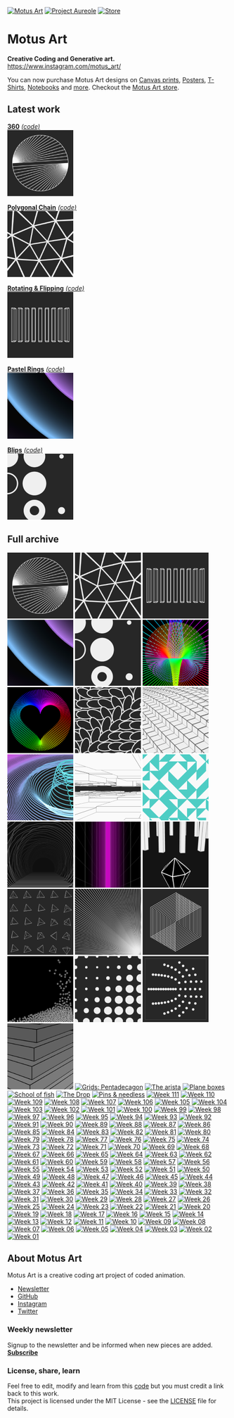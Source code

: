 [![Motus Art](assets/img/website/MotusArt.jpg "Motus Art")](#motus-art)
[![Project Aureole](assets/img/website/Project-Aureole.jpg "Project Aureole")](https://github.com/owenmcateer/Project-Aureole)
[![Store](assets/img/website/Buy-prints.jpg "Buy Motus Art Prints")](https://motusart.redbubble.com/)


# Motus Art

**Creative Coding and Generative art.**  
https://www.instagram.com/motus_art/

You can now purchase Motus Art designs on [Canvas prints](https://www.redbubble.com/people/motusart/shop?artistUserName=motusart&asc=u&iaCode=u-print-canvas), [Posters](https://www.redbubble.com/people/motusart/shop?artistUserName=motusart&asc=u&iaCode=u-print-poster), [T-Shirts](https://cottonbureau.com/people/owen-mcateer), [Notebooks](https://www.redbubble.com/people/motusart/shop?artistUserName=motusart&asc=u&iaCode=u-notebook-spiral) and [more](https://www.redbubble.com/people/motusart/shop).
Checkout the [Motus Art store](https://www.redbubble.com/people/motusart/shop).

## Latest work
[**360**][week138] [*(code)*][week138code]  
[![360](./assets/img/preview/week_138.png)][week138]

[**Polygonal Chain**][week137] [*(code)*][week137code]  
[![Polygonal Chain](./assets/img/preview/week_137.png)][week137]

[**Rotating & Flipping**][week136] [*(code)*][week136code]  
[![Rotating & Flipping](./assets/img/preview/week_136.png)][week136]

[**Pastel Rings**][week135] [*(code)*][week135code]  
[![Pastel Rings](./assets/img/preview/week_135.png)][week135]

[**Blips**][week134] [*(code)*][week134code]  
[![Blips](./assets/img/preview/week_134.png)][week134]

## Full archive
[![360](./assets/img/preview/week_138.png)][week138]
[![Polygonal Chain](./assets/img/preview/week_137.png)][week137]
[![Rotating &amp; Flipping](./assets/img/preview/week_136.png)][week136]
[![Pastel Rings](./assets/img/preview/week_135.png)][week135]
[![Blips](./assets/img/preview/week_134.png)][week134]
[![Broken Heart](./assets/img/preview/week_133.png)][week133]
[![Love of Colour](./assets/img/preview/week_132.png)][week132]
[![Tides Ellipses](./assets/img/preview/week_131.png)][week131]
[![Wave Machine](./assets/img/preview/week_130.png)][week130]
[![Ripple effect](./assets/img/preview/week_129.png)][week129]
[![Cube Labyrinth](./assets/img/preview/week_128.png)][week128]
[![45° Random](./assets/img/preview/week_127.png)][week127]
[![The passage](./assets/img/preview/week_126.png)][week126]
[![The Eternal Descent](./assets/img/preview/week_125.png)][week125]
[![A way out of the Prefab World](./assets/img/preview/week_124.png)][week124]
[![Grids: Tetrahedrons](./assets/img/preview/week_123.png)][week123]
[![Infinite](./assets/img/preview/week_122.png)][week122]
[![Slates](./assets/img/preview/week_121.png)][week121]
[![Water Simulations](./assets/img/preview/WaterSimulations.png)][waterSims]
[![Tides](./assets/img/preview/week_120.png)][week120]
[![Spaced Order](./assets/img/preview/week_119.png)][week119]
[![Twisted sequence](./assets/img/preview/week_118.png)][week118]
[![Grids: Pentadecagon](./assets/img/preview/week_117.png)][week117]
[![The arista](./assets/img/preview/week_116.png)][week116]
[![Plane boxes](./assets/img/preview/week_115.png)][week115]
[![School of fish](./assets/img/preview/week_114.png)][week114]
[![The Drop](./assets/img/preview/week_113.png)][week113]
[![Pins & needless](./assets/img/preview/week_112.png)][week112]
[![Week 111](./assets/img/preview/week_111.png)][week111]
[![Week 110](./assets/img/preview/week_110.png)][week110]
[![Week 109](./assets/img/preview/week_109.png)][week109]
[![Week 108](./assets/img/preview/week_108.png)][week108]
[![Week 107](./assets/img/preview/week_107.png)][week107]
[![Week 106](./assets/img/preview/week_106.png)][week106]
[![Week 105](./assets/img/preview/week_105.png)][week105]
[![Week 104](./assets/img/preview/week_104.png)][week104]
[![Week 103](./assets/img/preview/week_103.png)][week103]
[![Week 102](./assets/img/preview/week_102.png)][week102]
[![Week 101](./assets/img/preview/week_101.png)][week101]
[![Week 100](./assets/img/preview/week_100.png)][week100]
[![Week 99](./assets/img/preview/week_99.png)][week99]
[![Week 98](./assets/img/preview/week_98.png)][week98]
[![Week 97](./assets/img/preview/week_97.png)][week97]
[![Week 96](./assets/img/preview/week_96.png)][week96]
[![Week 95](./assets/img/preview/week_95.png)][week95]
[![Week 94](./assets/img/preview/week_94.png)][week94]
[![Week 93](./assets/img/preview/week_93.png)][week93]
[![Week 92](./assets/img/preview/week_92.png)][week92]
[![Week 91](./assets/img/preview/week_91.png)][week91]
[![Week 90](./assets/img/preview/week_90.png)][week90]
[![Week 89](./assets/img/preview/week_89.png)][week89]
[![Week 88](./assets/img/preview/week_88.png)][week88]
[![Week 87](./assets/img/preview/week_87.png)][week87]
[![Week 86](./assets/img/preview/week_86.png)][week86]
[![Week 85](./assets/img/preview/week_85.png)][week85]
[![Week 84](./assets/img/preview/week_84.png)][week84]
[![Week 83](./assets/img/preview/week_83.png)][week83]
[![Week 82](./assets/img/preview/week_82.png)][week82]
[![Week 81](./assets/img/preview/week_81.png)][week81]
[![Week 80](./assets/img/preview/week_80.png)][week80]
[![Week 79](./assets/img/preview/week_79.png)][week79]
[![Week 78](./assets/img/preview/week_78.png)][week78]
[![Week 77](./assets/img/preview/week_77.png)][week77]
[![Week 76](./assets/img/preview/week_76.png)][week76]
[![Week 75](./assets/img/preview/week_75.png)][week75]
[![Week 74](./assets/img/preview/week_74.png)][week74]
[![Week 73](./assets/img/preview/week_73.png)][week73]
[![Week 72](./assets/img/preview/week_72.png)][week72]
[![Week 71](./assets/img/preview/week_71.png)][week71]
[![Week 70](./assets/img/preview/week_70.png)][week70]
[![Week 69](./assets/img/preview/week_69.png)][week69]
[![Week 68](./assets/img/preview/week_68.png)][week68]
[![Week 67](./assets/img/preview/week_67.png)][week67]
[![Week 66](./assets/img/preview/week_66.png)][week66]
[![Week 65](./assets/img/preview/week_65.png)][week65]
[![Week 64](./assets/img/preview/week_64.png)][week64]
[![Week 63](./assets/img/preview/week_63.png)][week63]
[![Week 62](./assets/img/preview/week_62.png)][week62]
[![Week 61](./assets/img/preview/week_61.png)][week61]
[![Week 60](./assets/img/preview/week_60.png)][week60]
[![Week 59](./assets/img/preview/week_59.png)][week59]
[![Week 58](./assets/img/preview/week_58.png)][week58]
[![Week 57](./assets/img/preview/week_57.png)][week57]
[![Week 56](./assets/img/preview/week_56.png)][week56]
[![Week 55](./assets/img/preview/week_55.png)][week55]
[![Week 54](./assets/img/preview/week_54.png)][week54]
[![Week 53](./assets/img/preview/week_53.png)][week53]
[![Week 52](./assets/img/preview/week_52.png)][week52]
[![Week 51](./assets/img/preview/week_51.png)][week51]
[![Week 50](./assets/img/preview/week_50.png)][week50]
[![Week 49](./assets/img/preview/week_49.png)][week49]
[![Week 48](./assets/img/preview/week_48.png)][week48]
[![Week 47](./assets/img/preview/week_47.png)][week47]
[![Week 46](./assets/img/preview/week_46.png)][week46]
[![Week 45](./assets/img/preview/week_45.png)][week45]
[![Week 44](./assets/img/preview/week_44.png)][week44]
[![Week 43](./assets/img/preview/week_43.png)][week43]
[![Week 42](./assets/img/preview/week_42.png)][week42]
[![Week 41](./assets/img/preview/week_41.png)][week41]
[![Week 40](./assets/img/preview/week_40.png)][week40]
[![Week 39](./assets/img/preview/week_39.png)][week39]
[![Week 38](./assets/img/preview/week_38.png)][week38]
[![Week 37](./assets/img/preview/week_37.png)][week37]
[![Week 36](./assets/img/preview/week_36.png)][week36]
[![Week 35](./assets/img/preview/week_35.png)][week35]
[![Week 34](./assets/img/preview/week_34.png)][week34]
[![Week 33](./assets/img/preview/week_33.png)][week33]
[![Week 32](./assets/img/preview/week_32.png)][week32]
[![Week 31](./assets/img/preview/week_31.png)][week31]
[![Week 30](./assets/img/preview/week_30.png)][week30]
[![Week 29](./assets/img/preview/week_29.png)][week29]
[![Week 28](./assets/img/preview/week_28.png)][week28]
[![Week 27](./assets/img/preview/week_27.png)][week27]
[![Week 26](./assets/img/preview/week_26.png)][week26]
[![Week 25](./assets/img/preview/week_25.png)][week25]
[![Week 24](./assets/img/preview/week_24.png)][week24]
[![Week 23](./assets/img/preview/week_23.png)][week23]
[![Week 22](./assets/img/preview/week_22.png)][week22]
[![Week 21](./assets/img/preview/week_21.png)][week21]
[![Week 20](./assets/img/preview/week_20.png)][week20]
[![Week 19](./assets/img/preview/week_19.png)][week19]
[![Week 18](./assets/img/preview/week_18.png)][week18]
[![Week 17](./assets/img/preview/week_17.png)][week17]
[![Week 16](./assets/img/preview/week_16.png)][week16]
[![Week 15](./assets/img/preview/week_15.png)][week15]
[![Week 14](./assets/img/preview/week_14.png)][week14]
[![Week 13](./assets/img/preview/week_13.png)][week13]
[![Week 12](./assets/img/preview/week_12.png)][week12]
[![Week 11](./assets/img/preview/week_11.png)][week11]
[![Week 10](./assets/img/preview/week_10.png)][week10]
[![Week 09](./assets/img/preview/week_09.png)][week09]
[![Week 08](./assets/img/preview/week_08.png)][week08]
[![Week 07](./assets/img/preview/week_07.png)][week07]
[![Week 06](./assets/img/preview/week_06.png)][week06]
[![Week 05](./assets/img/preview/week_05.png)][week05]
[![Week 04](./assets/img/preview/week_04.png)][week04]
[![Week 03](./assets/img/preview/week_03.png)][week03]
[![Week 02](./assets/img/preview/week_02.png)][week02]
[![Week 01](./assets/img/preview/week_01.png)][week01]

## About Motus Art

Motus Art is a creative coding art project of coded animation.
* [Newsletter](http://eepurl.com/dmntwP)
* [GitHub](https://github.com/owenmcateer)
* [Instagram](https://www.instagram.com/Motus_Art/)
* [Twitter](https://twitter.com/motus_art)

### Weekly newsletter

Signup to the newsletter and be informed when new pieces are added.  
[**Subscribe**](http://eepurl.com/dmntwP)

### License, share, learn

Feel free to edit, modify and learn from this [code](https://github.com/owenmcateer/Motus-Art) but you must credit a link back to this work.  
This project is licensed under the MIT License - see the [LICENSE](LICENSE) file for details.

[week01]: https://owenmcateer.github.io/Motus-Art/projects/week_01.html
[week01code]: https://github.com/owenmcateer/Motus-Art/blob/master/src/week_01/main.js
[week02]: https://owenmcateer.github.io/Motus-Art/projects/week_02.html
[week02code]: https://github.com/owenmcateer/Motus-Art/blob/master/src/week_02/main.js
[week03]: https://owenmcateer.github.io/Motus-Art/projects/week_03.html
[week03code]: https://github.com/owenmcateer/Motus-Art/blob/master/src/week_03/main.js
[week04]: https://owenmcateer.github.io/Motus-Art/projects/week_04.html
[week04code]: https://github.com/owenmcateer/Motus-Art/blob/master/src/week_04/main.js
[week05]: https://owenmcateer.github.io/Motus-Art/projects/week_05.html
[week05code]: https://github.com/owenmcateer/Motus-Art/blob/master/src/week_05/main.js
[week06]: https://owenmcateer.github.io/Motus-Art/projects/week_06.html
[week06code]: https://github.com/owenmcateer/Motus-Art/blob/master/src/week_06/main.js
[week07]: https://owenmcateer.github.io/Motus-Art/projects/week_07.html
[week07code]: https://github.com/owenmcateer/Motus-Art/blob/master/src/week_07/main.js
[week08]: https://owenmcateer.github.io/Motus-Art/projects/week_08.html
[week08code]: https://github.com/owenmcateer/Motus-Art/tree/master/src/week_08
[week09]: https://owenmcateer.github.io/Motus-Art/projects/week_09.html
[week09code]: https://github.com/owenmcateer/Motus-Art/blob/master/src/week_09/main.js
[week10]: https://owenmcateer.github.io/Motus-Art/projects/week_10.html
[week10code]: https://github.com/owenmcateer/Motus-Art/blob/master/src/week_10/main.js
[week11]: https://owenmcateer.github.io/Motus-Art/projects/week_11.html
[week11code]: https://github.com/owenmcateer/Motus-Art/blob/master/src/week_11/main.js
[week12]: https://owenmcateer.github.io/Motus-Art/projects/week_12.html
[week12code]: https://github.com/owenmcateer/Motus-Art/blob/master/src/week_12/main.js
[week13]: https://owenmcateer.github.io/Motus-Art/projects/week_13.html
[week13code]: https://github.com/owenmcateer/Motus-Art/blob/master/src/week_13/main.js
[week14]: https://owenmcateer.github.io/Motus-Art/projects/week_14.html
[week14code]: https://github.com/owenmcateer/Motus-Art/blob/master/src/week_14/main.js
[week15]: https://owenmcateer.github.io/Motus-Art/projects/week_15.html
[week15code]: https://github.com/owenmcateer/Motus-Art/blob/master/src/week_15/main.js
[week16]: https://owenmcateer.github.io/Motus-Art/projects/week_16.html
[week16code]: https://github.com/owenmcateer/Motus-Art/blob/master/src/week_16/main.js
[week17]: https://owenmcateer.github.io/Motus-Art/projects/week_17.html
[week17code]: https://github.com/owenmcateer/Motus-Art/blob/master/src/week_17/main.js
[week18]: https://owenmcateer.github.io/Motus-Art/projects/week_18.html
[week18code]: https://github.com/owenmcateer/Motus-Art/blob/master/src/week_18/main.js
[week19]: https://owenmcateer.github.io/Motus-Art/projects/week_19.html
[week19code]: https://github.com/owenmcateer/Motus-Art/blob/master/src/week_19/main.js
[week20]: https://owenmcateer.github.io/Motus-Art/projects/week_20.html
[week20code]: https://github.com/owenmcateer/Motus-Art/blob/master/src/week_20/main.js
[week21]: https://owenmcateer.github.io/Motus-Art/projects/week_21.html
[week21code]: https://github.com/owenmcateer/Motus-Art/blob/master/src/week_21/main.js
[week22]: https://owenmcateer.github.io/Motus-Art/projects/week_22.html
[week22code]: https://github.com/owenmcateer/Motus-Art/blob/master/src/week_22/main.js
[week23]: https://owenmcateer.github.io/Motus-Art/projects/week_23.html
[week23code]: https://github.com/owenmcateer/Motus-Art/blob/master/src/week_23/main.js
[week24]: https://owenmcateer.github.io/Motus-Art/projects/week_24.html
[week24code]: https://github.com/owenmcateer/Motus-Art/blob/master/src/week_24/main.js
[week25]: https://owenmcateer.github.io/Motus-Art/projects/week_25.html
[week25code]: https://github.com/owenmcateer/Motus-Art/blob/master/src/week_25/main.js
[week26]: https://owenmcateer.github.io/Motus-Art/projects/week_26.html
[week26code]: https://github.com/owenmcateer/Motus-Art/blob/master/src/week_26/main.js
[week27]: https://owenmcateer.github.io/Motus-Art/projects/week_27.html
[week27code]: https://github.com/owenmcateer/Motus-Art/blob/master/src/week_27/main.js
[week28]: https://owenmcateer.github.io/Motus-Art/projects/week_28.html
[week28code]: https://github.com/owenmcateer/Motus-Art/blob/master/src/week_28/main.js
[week29]: https://owenmcateer.github.io/Motus-Art/projects/week_29.html
[week29code]: https://github.com/owenmcateer/Motus-Art/blob/master/src/week_29/main.js
[codevember]: https://owenmcateer.github.io/Motus-Art/projects/codevember/
[week30]: https://owenmcateer.github.io/Motus-Art/projects/week_30.html
[week30code]: https://github.com/owenmcateer/Motus-Art/blob/master/src/week_30/main.js
[week31]: https://owenmcateer.github.io/Motus-Art/projects/week_31.html
[week31code]: https://github.com/owenmcateer/Motus-Art/blob/master/src/week_31/main.js
[week32]: https://owenmcateer.github.io/Motus-Art/projects/week_32.html
[week32code]: https://github.com/owenmcateer/Motus-Art/blob/master/src/week_32/main.js
[week33]: https://owenmcateer.github.io/Motus-Art/projects/week_33.html
[week33code]: https://github.com/owenmcateer/Motus-Art/blob/master/src/week_33/main.js
[week34]: https://owenmcateer.github.io/Motus-Art/projects/week_34.html
[week34code]: https://github.com/owenmcateer/Motus-Art/blob/master/src/week_34/main.js
[week35]: https://owenmcateer.github.io/Motus-Art/projects/week_35.html
[week35code]: https://github.com/owenmcateer/Motus-Art/blob/master/src/week_35/main.js
[week36]: https://owenmcateer.github.io/Motus-Art/projects/week_36.html
[week36code]: https://github.com/owenmcateer/Motus-Art/blob/master/src/week_36/main.js
[week37]: https://owenmcateer.github.io/Motus-Art/projects/week_37.html
[week37code]: https://github.com/owenmcateer/Motus-Art/blob/master/src/week_37/main.js
[week38]: https://owenmcateer.github.io/Motus-Art/projects/week_38.html
[week38code]: https://github.com/owenmcateer/Motus-Art/blob/master/src/week_38/main.js
[week39]: https://owenmcateer.github.io/Motus-Art/projects/week_39.html
[week39code]: https://github.com/owenmcateer/Motus-Art/blob/master/src/week_39/main.js
[week40]: https://owenmcateer.github.io/Motus-Art/projects/week_40.html
[week40code]: https://github.com/owenmcateer/Motus-Art/blob/master/src/week_40/main.js
[week41]: https://owenmcateer.github.io/Motus-Art/projects/week_41.html
[week41code]: https://github.com/owenmcateer/Motus-Art/blob/master/src/week_41/main.js
[week42]: https://owenmcateer.github.io/Motus-Art/projects/week_42.html
[week42code]: https://github.com/owenmcateer/Motus-Art/blob/master/src/week_42/main.js
[week43]: https://owenmcateer.github.io/Motus-Art/projects/week_43.html
[week43code]: https://github.com/owenmcateer/Motus-Art/blob/master/src/week_43/main.js
[week44]: https://owenmcateer.github.io/Motus-Art/projects/week_44.html
[week44code]: https://github.com/owenmcateer/Motus-Art/blob/master/src/week_44/main.js
[week45]: https://owenmcateer.github.io/Motus-Art/projects/week_45.html
[week45code]: https://github.com/owenmcateer/Motus-Art/blob/master/src/week_45/main.js
[week46]: https://owenmcateer.github.io/Motus-Art/projects/week_46.html
[week46code]: https://github.com/owenmcateer/Motus-Art/blob/master/src/week_46/main.js
[week47]: https://owenmcateer.github.io/Motus-Art/projects/week_47.html
[week47code]: https://github.com/owenmcateer/Motus-Art/blob/master/src/week_47/main.js
[week48]: https://owenmcateer.github.io/Motus-Art/projects/week_48.html
[week48code]: https://github.com/owenmcateer/Motus-Art/blob/master/src/week_48/main.js
[week49]: https://owenmcateer.github.io/Motus-Art/projects/week_49.html
[week49code]: https://github.com/owenmcateer/Motus-Art/blob/master/src/week_49/main.js
[week50]: https://owenmcateer.github.io/Motus-Art/projects/week_50.html
[week50code]: https://github.com/owenmcateer/Motus-Art/blob/master/src/week_50/main.js
[week51]: https://owenmcateer.github.io/Motus-Art/projects/week_51.html
[week51code]: https://github.com/owenmcateer/Motus-Art/blob/master/src/week_51/main.js
[week52]: https://owenmcateer.github.io/Motus-Art/projects/week_52.html
[week52code]: https://github.com/owenmcateer/Motus-Art/blob/master/src/week_52/main.js
[week53]: https://owenmcateer.github.io/Motus-Art/projects/week_53.html
[week53code]: https://github.com/owenmcateer/Motus-Art/blob/master/src/week_53/main.js
[week54]: https://owenmcateer.github.io/Motus-Art/projects/week_54.html
[week54code]: https://github.com/owenmcateer/Motus-Art/blob/master/src/week_54/main.js
[week55]: https://owenmcateer.github.io/Motus-Art/projects/week_55.html
[week55code]: https://github.com/owenmcateer/Motus-Art/blob/master/src/week_55/main.js
[week56]: https://owenmcateer.github.io/Motus-Art/projects/week_56.html
[week56code]: https://github.com/owenmcateer/Motus-Art/blob/master/src/week_56/main.js
[week57]: https://owenmcateer.github.io/Motus-Art/projects/week_57.html
[week57code]: https://github.com/owenmcateer/Motus-Art/blob/master/src/week_57/main.js
[week58]: https://owenmcateer.github.io/Motus-Art/projects/week_58.html
[week58code]: https://github.com/owenmcateer/Motus-Art/blob/master/src/week_58/main.js
[week59]: https://owenmcateer.github.io/Motus-Art/projects/week_59.html
[week59code]: https://github.com/owenmcateer/Motus-Art/blob/master/src/week_59/main.js
[week60]: https://owenmcateer.github.io/Motus-Art/projects/week_60.html
[week60code]: https://github.com/owenmcateer/Motus-Art/blob/master/src/week_60/main.js
[week61]: https://owenmcateer.github.io/Motus-Art/projects/week_61.html
[week61code]: https://github.com/owenmcateer/Motus-Art/blob/master/src/week_61/main.js
[week62]: https://owenmcateer.github.io/Motus-Art/projects/week_62.html
[week62code]: https://github.com/owenmcateer/Motus-Art/blob/master/src/week_62/main.js
[week63]: https://owenmcateer.github.io/Motus-Art/projects/week_63.html
[week63code]: https://github.com/owenmcateer/Motus-Art/blob/master/src/week_63/main.js
[week64]: https://owenmcateer.github.io/Motus-Art/projects/week_64.html
[week64code]: https://github.com/owenmcateer/Motus-Art/blob/master/src/week_64/main.js
[week65]: https://owenmcateer.github.io/Motus-Art/projects/week_65.html
[week65code]: https://github.com/owenmcateer/Motus-Art/blob/master/src/week_65/main.js
[week66]: https://owenmcateer.github.io/Motus-Art/projects/week_66.html
[week66code]: https://github.com/owenmcateer/Motus-Art/blob/master/src/week_66/main.js
[week67]: https://owenmcateer.github.io/Motus-Art/projects/week_67.html
[week67code]: https://github.com/owenmcateer/Motus-Art/blob/master/src/week_67/main.js
[week68]: https://owenmcateer.github.io/Motus-Art/projects/week_68.html
[week68code]: https://github.com/owenmcateer/Motus-Art/blob/master/src/week_68/main.js
[week69]: https://owenmcateer.github.io/Motus-Art/projects/week_69.html
[week69code]: https://github.com/owenmcateer/Motus-Art/blob/master/src/week_69/main.js
[week70]: https://owenmcateer.github.io/Motus-Art/projects/week_70.html
[week70code]: https://github.com/owenmcateer/Motus-Art/blob/master/src/week_70/main.js
[week71]: https://owenmcateer.github.io/Motus-Art/projects/week_71.html
[week71code]: https://github.com/owenmcateer/Motus-Art/blob/master/src/week_71/main.js
[week72]: https://owenmcateer.github.io/Motus-Art/projects/week_72.html
[week72code]: https://github.com/owenmcateer/Motus-Art/blob/master/src/week_72/main.js
[week73]: https://owenmcateer.github.io/Motus-Art/projects/week_73.html
[week73code]: https://github.com/owenmcateer/Motus-Art/blob/master/src/week_73/main.js
[week74]: https://owenmcateer.github.io/Motus-Art/projects/week_74.html
[week74code]: https://github.com/owenmcateer/Motus-Art/blob/master/src/week_74/main.js
[week75]: https://owenmcateer.github.io/Motus-Art/projects/week_75.html
[week75code]: https://github.com/owenmcateer/Motus-Art/blob/master/src/week_75/main.js
[week76]: https://owenmcateer.github.io/Motus-Art/projects/week_76.html
[week76code]: https://github.com/owenmcateer/Motus-Art/blob/master/src/week_76/main.js
[week77]: https://owenmcateer.github.io/Motus-Art/projects/week_77.html
[week77code]: https://github.com/owenmcateer/Motus-Art/blob/master/src/week_77/main.js
[week78]: https://owenmcateer.github.io/Motus-Art/projects/week_78.html
[week78code]: https://github.com/owenmcateer/Motus-Art/blob/master/src/week_78/main.js
[week79]: https://owenmcateer.github.io/Motus-Art/projects/week_79.html
[week79code]: https://github.com/owenmcateer/Motus-Art/blob/master/src/week_79/main.js
[week80]: https://owenmcateer.github.io/Motus-Art/projects/week_80.html
[week80code]: https://github.com/owenmcateer/Motus-Art/blob/master/src/week_80/
[week81]: https://owenmcateer.github.io/Motus-Art/projects/week_81.html
[week81code]: https://github.com/owenmcateer/Motus-Art/blob/master/src/week_81/main.js
[week82]: https://owenmcateer.github.io/Motus-Art/projects/week_82.html
[week82code]: https://github.com/owenmcateer/Motus-Art/blob/master/src/week_82/main.js
[week83]: https://owenmcateer.github.io/Motus-Art/projects/week_83.html
[week83code]: https://github.com/owenmcateer/Motus-Art/blob/master/src/week_83/main.js
[week84]: https://owenmcateer.github.io/Motus-Art/projects/week_84.html
[week84code]: https://github.com/owenmcateer/Motus-Art/blob/master/src/week_84/main.js
[week85]: https://owenmcateer.github.io/Motus-Art/projects/week_85.html
[week85code]: https://github.com/owenmcateer/Motus-Art/blob/master/src/week_85/
[week86]: https://owenmcateer.github.io/Motus-Art/projects/week_86.html
[week86code]: https://github.com/owenmcateer/Motus-Art/blob/master/src/week_86/main.js
[week87]: https://owenmcateer.github.io/Motus-Art/projects/week_87.html
[week87code]: https://github.com/owenmcateer/Motus-Art/blob/master/src/week_87/main.js
[week88]: https://owenmcateer.github.io/Motus-Art/projects/week_88.html
[week88code]: https://github.com/owenmcateer/Motus-Art/blob/master/src/week_88/main.js
[week89]: https://owenmcateer.github.io/Motus-Art/projects/week_89.html
[week89code]: https://github.com/owenmcateer/Motus-Art/blob/master/src/week_89/main.js
[week90]: https://owenmcateer.github.io/Motus-Art/projects/week_90.html
[week90code]: https://github.com/owenmcateer/Motus-Art/blob/master/src/week_90/main.js
[week91]: https://owenmcateer.github.io/Motus-Art/projects/week_91.html
[week91code]: https://github.com/owenmcateer/Motus-Art/blob/master/src/week_91/main.js
[week92]: https://owenmcateer.github.io/Motus-Art/projects/week_92.html
[week92code]: https://github.com/owenmcateer/Motus-Art/blob/master/src/week_92/main.js
[week93]: https://owenmcateer.github.io/Motus-Art/projects/week_93.html
[week93code]: https://github.com/owenmcateer/Motus-Art/blob/master/src/week_93/main.js
[week94]: https://owenmcateer.github.io/Motus-Art/projects/week_94.html
[week94code]: https://github.com/owenmcateer/Motus-Art/blob/master/src/week_94/main.js
[week95]: https://owenmcateer.github.io/Motus-Art/projects/week_95.html
[week95code]: https://github.com/owenmcateer/Motus-Art/blob/master/src/week_95/
[week96]: https://owenmcateer.github.io/Motus-Art/projects/week_96.html
[week96code]: https://github.com/owenmcateer/Motus-Art/blob/master/src/week_96/main.js
[week97]: https://owenmcateer.github.io/Motus-Art/projects/week_97.html
[week97code]: https://github.com/owenmcateer/Motus-Art/blob/master/src/week_97/main.js
[week98]: https://owenmcateer.github.io/Motus-Art/projects/week_98.html
[week98code]: https://github.com/owenmcateer/Motus-Art/blob/master/src/week_98/main.js
[week99]: https://owenmcateer.github.io/Motus-Art/projects/week_99.html
[week99code]: https://github.com/owenmcateer/Motus-Art/blob/master/src/week_99/main.js
[week100]: https://owenmcateer.github.io/Motus-Art/projects/week_100.html
[week100code]: https://github.com/owenmcateer/Motus-Art/blob/master/src/week_100/main.js
[week101]: https://owenmcateer.github.io/Motus-Art/projects/week_101.html
[week101code]: https://github.com/owenmcateer/Motus-Art/blob/master/src/week_101/main.js
[week102]: https://owenmcateer.github.io/Motus-Art/projects/week_102.html
[week102code]: https://github.com/owenmcateer/Motus-Art/blob/master/src/week_102/main.js
[week103]: https://owenmcateer.github.io/Motus-Art/projects/week_103.html
[week103code]: https://github.com/owenmcateer/Motus-Art/blob/master/src/week_103/main.js
[week104]: https://owenmcateer.github.io/Motus-Art/projects/week_104.html
[week104code]: https://github.com/owenmcateer/Motus-Art/blob/master/src/week_104/main.js
[week105]: https://owenmcateer.github.io/Motus-Art/projects/week_105.html
[week105code]: https://github.com/owenmcateer/Motus-Art/blob/master/src/week_105/main.js
[week106]: https://owenmcateer.github.io/Motus-Art/projects/week_106.html
[week106code]: https://github.com/owenmcateer/Motus-Art/blob/master/src/week_106/main.js
[week107]: https://owenmcateer.github.io/Motus-Art/projects/week_107.html
[week107code]: https://github.com/owenmcateer/Motus-Art/blob/master/src/week_107/main.js
[week108]: https://owenmcateer.github.io/Motus-Art/projects/week_108.html
[week108code]: https://github.com/owenmcateer/Motus-Art/blob/master/src/week_108/main.js
[week109]: https://owenmcateer.github.io/Motus-Art/projects/week_109.html
[week109code]: https://github.com/owenmcateer/Motus-Art/blob/master/src/week_109/main.js
[week110]: https://owenmcateer.github.io/Motus-Art/projects/week_110.html
[week110code]: https://github.com/owenmcateer/Motus-Art/blob/master/src/week_110/main.js
[week111]: https://owenmcateer.github.io/Motus-Art/projects/week_111.html
[week111code]: https://github.com/owenmcateer/Motus-Art/blob/master/src/week_111/main.js
[week112]: https://owenmcateer.github.io/Motus-Art/projects/week_112.html
[week112code]: https://github.com/owenmcateer/Motus-Art/blob/master/src/week_112/main.js
[week113]: https://owenmcateer.github.io/Motus-Art/projects/week_113.html
[week113code]: https://github.com/owenmcateer/Motus-Art/blob/master/src/week_113/main.js
[week114]: https://owenmcateer.github.io/Motus-Art/projects/week_114.html
[week114code]: https://github.com/owenmcateer/Motus-Art/blob/master/src/week_114/main.js
[week115]: https://owenmcateer.github.io/Motus-Art/projects/week_115.html
[week115code]: https://github.com/owenmcateer/Motus-Art/blob/master/src/week_115/main.js
[week116]: https://owenmcateer.github.io/Motus-Art/projects/week_116.html
[week116code]: https://github.com/owenmcateer/Motus-Art/blob/master/src/week_116/main.js
[week117]: https://owenmcateer.github.io/Motus-Art/projects/week_117.html
[week117code]: https://github.com/owenmcateer/Motus-Art/blob/master/src/week_117/main.js
[week118]: https://owenmcateer.github.io/Motus-Art/projects/week_118.html
[week118code]: https://github.com/owenmcateer/Motus-Art/blob/master/src/week_118/main.js
[week119]: https://owenmcateer.github.io/Motus-Art/projects/week_119.html
[week119code]: https://github.com/owenmcateer/Motus-Art/blob/master/src/week_119/main.js
[week120]: https://owenmcateer.github.io/Motus-Art/projects/week_120.html
[week120code]: https://github.com/owenmcateer/Motus-Art/blob/master/src/week_120/main.js
[waterSims]: https://owenmcateer.github.io/Motus-Art/projects/water-simulations/1.SlideFall.html
[waterSimsCode]: https://github.com/owenmcateer/Motus-Art/blob/master//projects/water-simulations/
[week121]: https://owenmcateer.github.io/Motus-Art/projects/week_121.html
[week121code]: https://github.com/owenmcateer/Motus-Art/blob/master/src/week_121/main.js
[week122]: https://owenmcateer.github.io/Motus-Art/projects/week_122.html
[week122code]: https://github.com/owenmcateer/Motus-Art/blob/master/src/week_122/main.js
[week123]: https://owenmcateer.github.io/Motus-Art/projects/week_123.html
[week123code]: https://github.com/owenmcateer/Motus-Art/blob/master/src/week_123/
[week124]: https://owenmcateer.github.io/Motus-Art/projects/week_124.html
[week124code]: https://github.com/owenmcateer/Motus-Art/blob/master/src/week_124/
[week125]: https://owenmcateer.github.io/Motus-Art/projects/week_125.html
[week125code]: https://github.com/owenmcateer/Motus-Art/blob/master/src/week_125/main.js
[week126]: https://owenmcateer.github.io/Motus-Art/projects/week_126.html
[week126code]: https://github.com/owenmcateer/Motus-Art/blob/master/src/week_126/main.js
[week127]: https://owenmcateer.github.io/Motus-Art/projects/week_127.html
[week127code]: https://github.com/owenmcateer/Motus-Art/blob/master/src/week_127/main.js
[week128]: https://owenmcateer.github.io/Motus-Art/projects/week_128.html
[week128code]: https://github.com/owenmcateer/Motus-Art/blob/master/src/week_128/main.js
[week129]: https://owenmcateer.github.io/Motus-Art/projects/week_129.html
[week129code]: https://github.com/owenmcateer/Motus-Art/blob/master/src/week_129/main.js
[week130]: https://owenmcateer.github.io/Motus-Art/projects/week_130.html
[week130code]: https://github.com/owenmcateer/Motus-Art/blob/master/src/week_130/main.js
[week131]: https://owenmcateer.github.io/Motus-Art/projects/week_131.html
[week131code]: https://github.com/owenmcateer/Motus-Art/blob/master/src/week_131/main.js
[week132]: https://owenmcateer.github.io/Motus-Art/projects/week_132.html
[week132code]: https://github.com/owenmcateer/Motus-Art/blob/master/src/week_132/main.js
[week133]: https://owenmcateer.github.io/Motus-Art/projects/week_133.html
[week133code]: https://github.com/owenmcateer/Motus-Art/blob/master/src/week_133/main.js
[week134]: https://owenmcateer.github.io/Motus-Art/projects/week_134.html
[week134code]: https://github.com/owenmcateer/Motus-Art/blob/master/src/week_134/main.js
[week135]: https://owenmcateer.github.io/Motus-Art/projects/week_135.html
[week135code]: https://github.com/owenmcateer/Motus-Art/blob/master/src/week_135/main.js
[week136]: https://owenmcateer.github.io/Motus-Art/projects/week_136.html
[week136code]: https://github.com/owenmcateer/Motus-Art/blob/master/src/week_136/main.js
[week137]: https://owenmcateer.github.io/Motus-Art/projects/week_137.html
[week137code]: https://github.com/owenmcateer/Motus-Art/blob/master/src/week_137/main.js
[week138]: https://owenmcateer.github.io/Motus-Art/projects/week_138.html
[week138code]: https://github.com/owenmcateer/Motus-Art/blob/master/src/week_138/main.js
